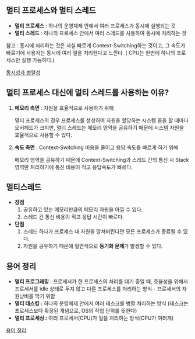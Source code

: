 ## 멀티 프로세스와 멀티 스레드

- **멀티 프로세스** : 하나의 운영체제 안에서 여러 프로세스가 동시에 실행되는 것
- **멀티 스레드** : 하나의 프로세스 안에서 여러 스레드를 사용하여 동시에 처리하는 것

참고 : 동시에 처리하는 것은 사실 빠르게 Context-Switching하는 것이고, 그 속도가 빠르기에 사용자는 동시에 여러 일을 처리한다고 느낀다. ( CPU는 한번에 하나의 프로세스만 실행 가능하다.)

[동시성과 병렬성](https://llshl.tistory.com/12)

## 멀티 프로세스 대신에 멀티 스레드를 사용하는 이유?

1. **메모리 측면** : 자원을 효율적으로 사용하기 위해
    
    멀티 프로세스의 경우 프로세스를 생성하여 자원을 할당하는 시스템 콜을 할 때마다 오버헤드가 크지만, 멀티 스레드는 메모리 영역을 공유하기 때문에 시스템 자원을 효율적으로 사용할 수 있다.
    
2. **속도 측면** : Context-Switching 비용을 줄이고 응답 속도를 빠르게 하기 위해
    
    메모리 영역을 공유하기 때문에 Context-Switching과 스레드 간의 통신 시 Stack 영역만 처리하기에 통신 비용이 적고 응답속도가 빠르다.
    

## 멀티스레드

- **장점**
    1. 공유하고 있는 메모리만큼의 메모리 자원을 아낄 수 있다.
    2. 스레드 간 통신 비용이 적고 응답 시간이 빠르다.
- **단점**
    1. 스레드 하나가 프로세스 내 자원을 망쳐버린다면 모든 프로세스가 종료될 수 있다.
    2. 자원을 공유하기 때문에 필연적으로 **동기화 문제**가 발생할 수 있다.

## 용어 정리

- **멀티 프로그래밍** : 프로세서가 한 프로세스의 처리를 대기 중일 때, 효율성을 위해서 프로세서를 idle 상태로 두지 않고 다른 프로세스를 처리하는 방식 - 프로세서의 자원낭비를 막기 위함
- **멀티 태스킹 :** 하나의 운영체제 안에서 여러 테스크를 병렬 처리하는 방식
(테스크는 프로세스보다 확장된 개념으로, OS의 작업 단위를 뜻한다)
- **멀티 프로세싱 :** 여러 프로세서(CPU)가 일을 처리하는 방식(CPU가 여러개)

[용어 정리](https://velog.io/@chy0428/OS-%EB%A9%80%ED%8B%B0%ED%94%84%EB%A1%9C%EA%B7%B8%EB%9E%98%EB%B0%8D-%EB%A9%80%ED%8B%B0%ED%94%84%EB%A1%9C%EC%84%B8%EC%8B%B1#%EF%B8%8F-%EB%A9%80%ED%8B%B0-%ED%94%84%EB%A1%9C%EC%84%B8%EC%8B%B1-multi-processing)
